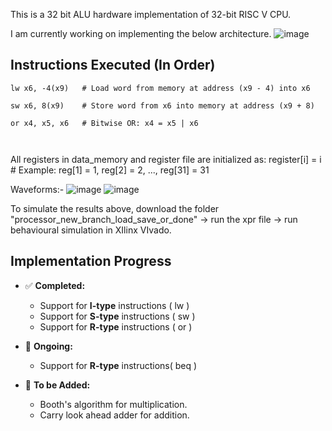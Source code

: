 This is a 32 bit ALU hardware implementation of 32-bit RISC V CPU.


I am currently working on implementing the below architecture.
![image](https://github.com/user-attachments/assets/a62f4766-4379-4e83-b9ae-acfc09e4aa78)







## Instructions Executed (In Order)

```assembly
lw x6, -4(x9)   # Load word from memory at address (x9 - 4) into x6

sw x6, 8(x9)    # Store word from x6 into memory at address (x9 + 8)

or x4, x5, x6   # Bitwise OR: x4 = x5 | x6



```
All registers in data_memory and register file are initialized as:
register[i] = i  # Example: reg[1] = 1, reg[2] = 2, ..., reg[31] = 31


Waveforms:- 
![image](https://github.com/user-attachments/assets/a8a3b8bb-7c0a-493b-be3a-3ff88abb36ac)
![image](https://github.com/user-attachments/assets/28c5e00c-5c9a-4d86-9bab-fe3bcaaa6fb5)







To simulate the results above, download the folder "processor_new_branch_load_save_or_done" -> run the xpr file -> run behavioural simulation in XIlinx VIvado.


## Implementation Progress  

- ✅ **Completed:**  
  - Support for **I-type** instructions ( lw )
  - Support for **S-type** instructions ( sw )
  - Support for **R-type** instructions ( or )

- 🔧 **Ongoing:**  
  - Support for  **R-type** instructions( beq )

- 🚀 **To be Added:**  
  - Booth's algorithm for multiplication.
  - Carry look ahead adder for addition.




